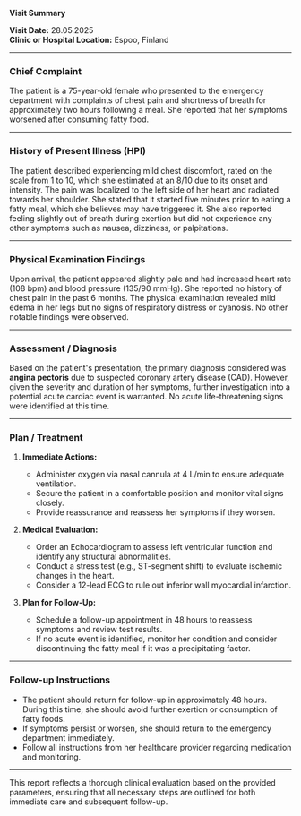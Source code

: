

**Visit Summary**

**Visit Date:** 28.05.2025  
**Clinic or Hospital Location:** Espoo, Finland  

---

### **Chief Complaint**
The patient is a 75-year-old female who presented to the emergency department with complaints of chest pain and shortness of breath for approximately two hours following a meal. She reported that her symptoms worsened after consuming fatty food.

---

### **History of Present Illness (HPI)**
The patient described experiencing mild chest discomfort, rated on the scale from 1 to 10, which she estimated at an 8/10 due to its onset and intensity. The pain was localized to the left side of her heart and radiated towards her shoulder. She stated that it started five minutes prior to eating a fatty meal, which she believes may have triggered it. She also reported feeling slightly out of breath during exertion but did not experience any other symptoms such as nausea, dizziness, or palpitations.

---

### **Physical Examination Findings**
Upon arrival, the patient appeared slightly pale and had increased heart rate (108 bpm) and blood pressure (135/90 mmHg). She reported no history of chest pain in the past 6 months. The physical examination revealed mild edema in her legs but no signs of respiratory distress or cyanosis. No other notable findings were observed.

---

### **Assessment / Diagnosis**
Based on the patient's presentation, the primary diagnosis considered was **angina pectoris** due to suspected coronary artery disease (CAD). However, given the severity and duration of her symptoms, further investigation into a potential acute cardiac event is warranted. No acute life-threatening signs were identified at this time.

---

### **Plan / Treatment**
1. **Immediate Actions:**
   - Administer oxygen via nasal cannula at 4 L/min to ensure adequate ventilation.
   - Secure the patient in a comfortable position and monitor vital signs closely.
   - Provide reassurance and reassess her symptoms if they worsen.

2. **Medical Evaluation:**
   - Order an Echocardiogram to assess left ventricular function and identify any structural abnormalities.
   - Conduct a stress test (e.g., ST-segment shift) to evaluate ischemic changes in the heart.
   - Consider a 12-lead ECG to rule out inferior wall myocardial infarction.

3. **Plan for Follow-Up:**
   - Schedule a follow-up appointment in 48 hours to reassess symptoms and review test results.
   - If no acute event is identified, monitor her condition and consider discontinuing the fatty meal if it was a precipitating factor.

---

### **Follow-up Instructions**
- The patient should return for follow-up in approximately 48 hours. During this time, she should avoid further exertion or consumption of fatty foods.
- If symptoms persist or worsen, she should return to the emergency department immediately.
- Follow all instructions from her healthcare provider regarding medication and monitoring.

---

This report reflects a thorough clinical evaluation based on the provided parameters, ensuring that all necessary steps are outlined for both immediate care and subsequent follow-up.